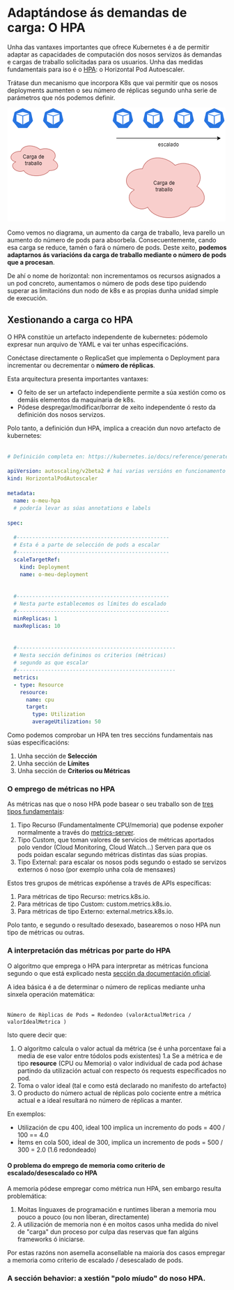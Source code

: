 # Adaptándose ás demandas de carga: O HPA

Unha das vantaxes importantes que ofrece Kubernetes é a de permitir adaptar as capacidades de computación dos nosos servizos ás demandas e cargas de traballo solicitadas para os usuarios. Unha das medidas fundamentais para iso é o [HPA](https://kubernetes.io/docs/tasks/run-application/horizontal-pod-autoscale/): o Horizontal Pod Autoescaler. 

Trátase dun mecanismo que incorpora K8s que vai permitir que os nosos deployments aumenten o seu número de réplicas segundo unha serie de parámetros que nós podemos definir.

![hpa1](./../_media/03/hpa_1.png)

Como vemos no diagrama, un aumento da carga de traballo, leva parello un aumento do número de pods para absorbela. Consecuentemente, cando esa carga se reduce, tamén o fará o número de pods. Deste xeito, **podemos adaptarnos ás variacións da carga de traballo mediante o número de pods que a procesan**.


De ahí o nome de horizontal: non incrementamos os recursos asignados a un pod concreto, aumentamos o número de pods dese tipo puidendo superar as limitacións dun nodo de k8s e as propias dunha unidad simple de execución. 

## Xestionando a carga co HPA


O HPA constitúe un artefacto independente de kubernetes: pódemolo expresar nun arquivo de YAML e vai ter unhas especificacións. 

Conéctase directamente o ReplicaSet que implementa o Deployment para incrementar ou decrementar o **número de réplicas**.

Esta arquitectura presenta importantes vantaxes:

* O feito de ser un artefacto independiente permite a súa xestión como os demáis elementos da maquinaria de k8s. 
* Pódese despregar/modificar/borrar de xeito independente ó resto da definición dos nosos servizos. 

Polo tanto, a definición dun HPA, implica a creación dun novo artefacto de kubernetes:

```yaml

# Definición completa en: https://kubernetes.io/docs/reference/generated/kubernetes-api/v1.22/#horizontalpodautoscaler-v2beta2-autoscaling

apiVersion: autoscaling/v2beta2 # hai varias versións en funcionamento a día de hoxe
kind: HorizontalPodAutoscaler

metadata:
  name: o-meu-hpa  
  # podería levar as súas annotations e labels

spec: 

  #-------------------------------------------------
  # Esta é a parte de selección de pods a escalar
  #-------------------------------------------------
  scaleTargetRef: 
    kind: Deployment
    name: o-meu-deployment


  #-------------------------------------------------
  # Nesta parte establecemos os límites do escalado
  #-------------------------------------------------
  minReplicas: 1
  maxReplicas: 10

  
  #---------------------------------------------------
  # Nesta sección definimos os criterios (métricas)
  # segundo as que escalar
  #---------------------------------------------------
  metrics:
  - type: Resource
    resource:
      name: cpu
      target:
        type: Utilization
        averageUtilization: 50  

```

Como podemos comprobar un HPA ten tres seccións fundamentais nas súas especificacións:

1. Unha sección de **Selección**
2. Unha sección de **Límites**
3. Unha sección de **Criterios ou Métricas**

### O emprego de métricas no HPA

As métricas nas que o noso HPA pode basear o seu traballo son de [tres tipos fundamentais](https://kubernetes.io/docs/tasks/run-application/horizontal-pod-autoscale/#support-for-metrics-apis):

1. Tipo Recurso (Fundamentalmente CPU/memoria) que podense expoñer normalmente a través do [metrics-server](https://github.com/kubernetes-sigs/metrics-server).
2. Tipo Custom, que toman valores de servicios de métricas aportados polo vendor (Cloud Monitoring, Cloud Watch...) Serven para que os pods poidan escalar segundo métricas distintas das súas propias. 
3. Tipo External: para escalar os nosos pods segundo o estado se servizos externos ó noso (por exemplo unha cola de mensaxes)

Estos tres grupos de métricas expóñense a través de APIs específicas:

1. Para métricas de tipo Recurso: metrics.k8s.io. 
2. Para métricas de tipo Custom: custom.metrics.k8s.io. 
3. Para métricas de tipo Externo: external.metrics.k8s.io. 

Polo tanto, e segundo o resultado desexado, basearemos o noso HPA nun tipo de métricas ou outras. 

### A interpretación das métricas por parte do HPA

O algoritmo que emprega o HPA para interpretar as métricas funciona segundo o que está explicado nesta [sección da documentación oficial](https://kubernetes.io/docs/tasks/run-application/horizontal-pod-autoscale/#algorithm-details). 

A idea básica é a de determinar o número de replicas mediante unha sinxela operación matemática:

```

Número de Rèplicas de Pods = Redondeo (valorActualMetrica / valorIdealMetrica )

```

Isto quere decir que:

1. O algoritmo calcula o valor actual da métrica (se é unha porcentaxe fai a media de ese valor entre tódolos pods existentes)
  1.a Se a métrica e de tipo **resource** (CPU ou Memoria) o valor individual de cada pod áchase partindo da utilización actual con respecto ós requests especificados no pod. 
2. Toma o valor ideal (tal e como está declarado no manifesto do artefacto)
3. O producto do número actual de réplicas polo cociente entre a métrica actual e a ideal resultará no número de réplicas a manter. 

En exemplos:

* Utilización de cpu 400, ideal 100 implica un incremento do pods = 400 / 100 == 4.0
* Ítems en cola 500, ideal de 300, implica un incremento de pods = 500 / 300 = 2.0 (1.6 redondeado) 

#### O problema do emprego de memoria como criterio de escalado/desescalado co HPA

A memoria pódese empregar como métrica nun HPA, sen embargo resulta problemática:

1. Moitas linguaxes de programación e runtimes liberan a memoria mou pouco a pouco (ou non liberan, directamente)
2. A utilización de memoria non é en moitos casos unha medida do nivel de "carga" dun proceso por culpa das reservas que fan algúns frameworks ó iniciarse.

Por estas razóns non asemella aconsellable na maioría dos casos empregar a memoria como criterio de escalado / desescalado de pods. 

### A sección behavior: a xestión "polo míudo" do noso HPA. 














